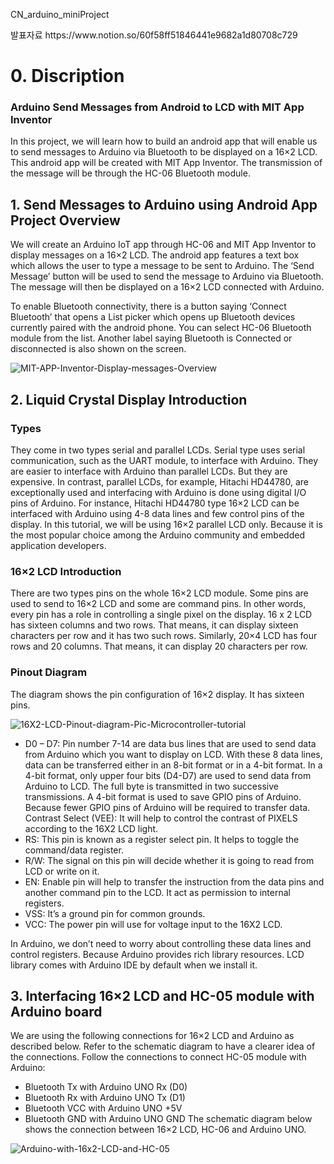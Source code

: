 CN_arduino_miniProject

<div>발표자료 https://www.notion.so/60f58ff51846441e9682a1d80708c729</div>

# 0. Discription
### Arduino Send Messages from Android to LCD with MIT App Inventor

In this project, we will learn how to build an android app that will enable us to send messages to Arduino via Bluetooth to be displayed on a 16×2 LCD. 
This android app will be created with MIT App Inventor. The transmission of the message will be through the HC-06 Bluetooth module.



## 1. Send Messages to Arduino using Android App Project Overview
We will create an Arduino IoT app through HC-06 and MIT App Inventor to display messages on a 16×2 LCD. The android app features a text box which allows the user to type a message to be sent to Arduino. The ‘Send Message’ button will be used to send the message to Arduino via Bluetooth. The message will then be displayed on a 16×2 LCD connected with Arduino.

To enable Bluetooth connectivity, there is a button saying ‘Connect Bluetooth’ that opens a List picker which opens up Bluetooth devices currently paired with the android phone. You can select HC-06 Bluetooth module from the list. Another label saying Bluetooth is Connected or disconnected is also shown on the screen.


![MIT-APP-Inventor-Display-messages-Overview](https://user-images.githubusercontent.com/79437477/187805756-03593213-10b0-470e-9312-48c167c6091a.jpg)


## 2. Liquid Crystal Display Introduction

### Types
They come in two types serial and parallel LCDs. Serial type uses serial communication, such as the UART module, to interface with Arduino. They are easier to interface with Arduino than parallel LCDs. But they are expensive. In contrast, parallel LCDs, for example, Hitachi HD44780, are exceptionally used and interfacing with Arduino is done using digital I/O pins of Arduino. For instance, Hitachi HD44780 type 16×2 LCD can be interfaced with Arduino using 4-8 data lines and few control pins of the display. In this tutorial, we will be using 16×2 parallel LCD only. Because it is the most popular choice among the Arduino community and embedded application developers.

### 16×2 LCD Introduction
There are two types pins on the whole 16×2 LCD module. Some pins are used to send to 16×2 LCD and some are command pins. In other words, every pin has a role in controlling a single pixel on the display.
16 x 2 LCD has sixteen columns and two rows. That means, it can display sixteen characters per row and it has two such rows. Similarly, 20×4 LCD has four rows and 20 columns. That means, it can display 20 characters per row.

### Pinout Diagram
The diagram shows the pin configuration of 16×2 display. It has sixteen pins.

![16X2-LCD-Pinout-diagram-Pic-Microcontroller-tutorial](https://user-images.githubusercontent.com/79437477/187806235-3fef2c6b-ff5c-4166-9e7f-fd2f0136e204.png)

* D0 – D7: Pin number 7-14 are data bus lines that are used to send data from Arduino which you want to display on LCD. With these 8 data lines, data can be transferred either in an 8-bit format or in a 4-bit format. In a 4-bit format, only upper four bits (D4-D7) are used to send data from Arduino to LCD. The full byte is transmitted in two successive transmissions. A 4-bit format is used to save GPIO pins of Arduino. Because fewer GPIO pins of Arduino will be required to transfer data.
Contrast Select (VEE): It will help to control the contrast of PIXELS according to the 16X2 LCD light.
* RS: This pin is known as a register select pin. It helps to toggle the command/data register.
* R/W: The signal on this pin will decide whether it is going to read from LCD or write on it.
* EN: Enable pin will help to transfer the instruction from the data pins and another command pin to the LCD. It act as permission to internal registers.
* VSS: It’s a ground pin for common grounds.
* VCC: The power pin will use for voltage input to the 16X2 LCD.

In Arduino, we don’t need to worry about controlling these data lines and control registers. Because Arduino provides rich library resources. LCD library comes with Arduino IDE by default when we install it.


## 3. Interfacing 16×2 LCD and HC-05 module with Arduino board
We are using the following connections for 16×2 LCD and Arduino as described below. Refer to the schematic diagram to have a clearer idea of the connections.
Follow the connections to connect HC-05 module with Arduino:

* Bluetooth Tx with Arduino UNO Rx (D0)
* Bluetooth Rx with Arduino UNO Tx (D1)
* Bluetooth VCC with Arduino UNO +5V
* Bluetooth GND with Arduino UNO GND
The schematic diagram below shows the connection between 16×2 LCD, HC-06 and Arduino UNO.

![Arduino-with-16x2-LCD-and-HC-05](https://user-images.githubusercontent.com/79437477/187806430-e1e65c5e-b095-4ec6-8e33-8b2b97e64281.jpg)





